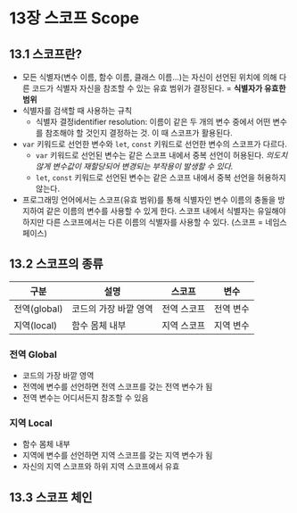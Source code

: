 # 13장 스코프 Scope

## 13.1 스코프란?

- 모든 식별자(변수 이름, 함수 이름, 클래스 이름...)는 자신이 선언된 위치에 의해 다른 코드가 식별자 자신을 참조할 수 있는 유효 범위가 결정된다. = **식별자가 유효한 범위**
- 식별자를 검색할 때 사용하는 규칙
  - 식별자 결정identifier resolution: 이름이 같은 두 개의 변수 중에서 어떤 변수를 참조해야 할 것인지 결정하는 것. 이 때 스코프가 활용된다.
- `var` 키워드로 선언한 변수와 `let`, `const` 키워드로 선언한 변수의 스코프가 다르다.
  - `var` 키워드로 선언된 변수는 같은 스코프 내에서 중복 선언이 허용된다. _의도치 않게 변수값이 재할당되어 변경되는 부작용이 발생할 수 있다._
  - `let`, `const` 키워드로 선언된 변수는 같은 스코프 내에서 중복 선언을 허용하지 않는다.
- 프로그래밍 언어에서는 스코프(유효 범위)를 통해 식별자인 변수 이름의 충돌을 방지하여 같은 이름의 변수를 사용할 수 있게 한다. 스코프 내에서 식별자는 유일해야 하지만 다른 스코프에서는 다른 이름의 식별자를 사용할 수 있다. (스코프 = 네임스페이스)

## 13.2 스코프의 종류

| 구분         | 설명                  | 스코프      | 변수      |
| ------------ | --------------------- | ----------- | --------- |
| 전역(global) | 코드의 가장 바깥 영역 | 전역 스코프 | 전역 변수 |
| 지역(local)  | 함수 몸체 내부        | 지역 스코프 | 지역 변수 |

### 전역 Global

- 코드의 가장 바깥 영역
- 전역에 변수를 선언하면 전역 스코프를 갖는 전역 변수가 됨
- 전역 변수는 어디서든지 참조할 수 있음

### 지역 Local

- 함수 몸체 내부
- 지역에 변수를 선언하면 지역 스코프를 갖는 지역 변수가 됨
- 자신의 지역 스코프와 하위 지역 스코프에서 유효

## 13.3 스코프 체인
